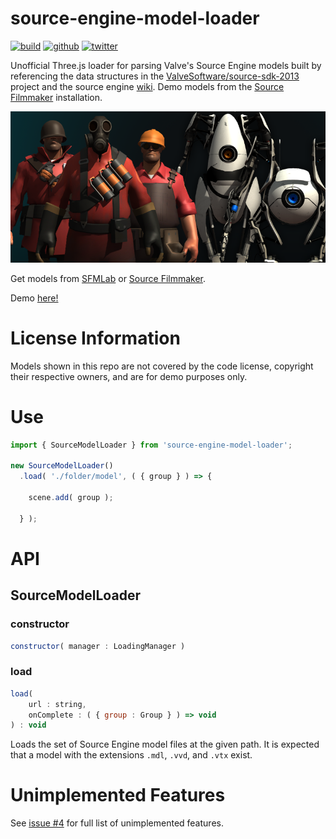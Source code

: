 # source-engine-model-loader

[![build](https://img.shields.io/github/actions/workflow/status/gkjohnson/source-engine-model-loader/node.js.yml?style=flat-square&label=build&branch=master)](https://github.com/gkjohnson/source-engine-model-loader/actions)
[![github](https://flat.badgen.net/badge/icon/github?icon=github&label)](https://github.com/gkjohnson/source-engine-model-loader/)
[![twitter](https://flat.badgen.net/badge/twitter/@garrettkjohnson/?icon&label)](https://twitter.com/garrettkjohnson)

Unofficial Three.js loader for parsing Valve's Source Engine models built by referencing the data structures in the [ValveSoftware/source-sdk-2013](https://github.com/ValveSoftware/source-sdk-2013) project and the source engine [wiki](https://developer.valvesoftware.com/wiki/MDL). Demo models from the [Source Filmmaker](https://store.steampowered.com/app/1840/Source_Filmmaker/) installation.

![](./images/banner.png)

Get models from [SFMLab](https://SFMLab.com) or [Source Filmmaker](https://store.steampowered.com/app/1840/Source_Filmmaker/).

Demo [here!](https://gkjohnson.github.io/source-engine-model-loader/dist/index.html)

# License Information

Models shown in this repo are not covered by the code license, copyright their respective owners, and are for demo purposes only.

# Use

```js
import { SourceModelLoader } from 'source-engine-model-loader';

new SourceModelLoader()
  .load( './folder/model', ( { group } ) => {

    scene.add( group );

  } );
```

# API

## SourceModelLoader

### constructor

```js
constructor( manager : LoadingManager )
```

### load

```js
load(
	url : string,
	onComplete : ( { group : Group } ) => void
) : void
```

Loads the set of Source Engine model files at the given path. It is expected that a model with the extensions `.mdl`, `.vvd`, and `.vtx` exist.

# Unimplemented Features

See [issue #4](https://github.com/gkjohnson/source-engine-model-loader/issues/4) for full list of unimplemented features.

